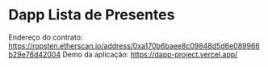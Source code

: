 # Dapp Lista de Presentes

Endereço do contrato: https://ropsten.etherscan.io/address/0xa170b6baee8c09848d5d6e089966b29e76d42004
Demo da aplicação: https://dapp-project.vercel.app/

